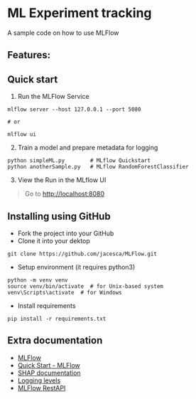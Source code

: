 # ML Experiment tracking
A sample code on how to use MLFlow

Features:
- 

## Quick start
1. Run the MLFlow Service
```
mlflow server --host 127.0.0.1 --port 5080

# or

mlflow ui
```

2. Train a model and prepare metadata for logging 
```
python simpleML.py        # MLflow Quickstart
python anotherSample.py   # MLflow RandomForestClassifier
```

3. View the Run in the MLflow UI
> Go to [http://localhost:8080](http://localhost:5080)

## Installing using GitHub
- Fork the project into your GitHub
- Clone it into your dektop
```
git clone https://github.com/jacesca/MLFlow.git
```
- Setup environment (it requires python3)
```
python -m venv venv
source venv/bin/activate  # for Unix-based system
venv\Scripts\activate  # for Windows
```
- Install requirements
```
pip install -r requirements.txt
```

## Extra documentation
- [MLFlow](https://mlflow.org/)
- [Quick Start - MLFlow](https://mlflow.org/docs/latest/getting-started/intro-quickstart/index.html)
- [SHAP documentation](shap.readthedocs.io)
- [Logging levels](https://docs.python.org/3/library/logging.html#levels)
- [MLFlow RestAPI](https://mlflow.org/docs/latest/rest-api.html#create-experiment)
